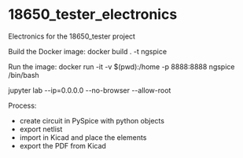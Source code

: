 # 18650_tester_electronics
Electronics for the 18650_tester project

Build the Docker image:
docker build . -t ngspice

Run the image:
docker run -it -v $(pwd):/home -p 8888:8888 ngspice /bin/bash

jupyter lab --ip=0.0.0.0 --no-browser --allow-root

Process:
- create circuit in PySpice with python objects
- export netlist
- import in Kicad and place the elements
- export the PDF from Kicad